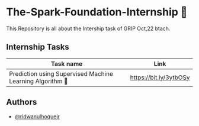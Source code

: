 
# The-Spark-Foundation-Internship 🚀

This Repository is all about the Intership task of GRIP Oct,22 btach.

## Internship Tasks

| Task name            | Link                                                               |
| ----------------- | ------------------------------------------------------------------ |
| Prediction using Supervised Machine Learning Algorithm 🔰 | https://bit.ly/3ytbOSy |




## Authors

- [@ridwanulhoquejr](https://github.com/ridwanulhoquejr)

